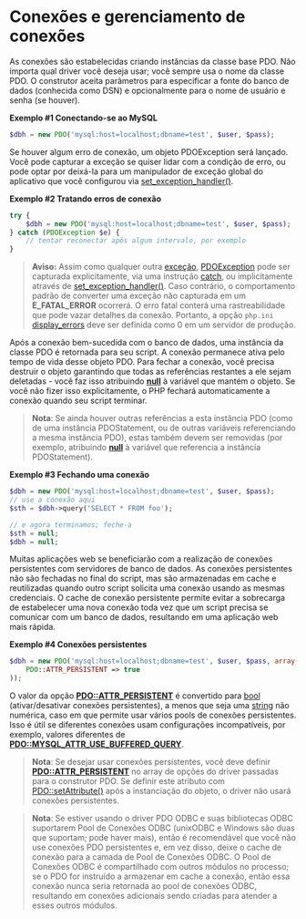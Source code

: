 # Conexões e gerenciamento de conexões

As conexões são estabelecidas criando instâncias da classe base PDO. Não importa qual driver você deseja usar; você sempre usa o nome da classe PDO. O construtor aceita parâmetros para especificar a fonte do banco de dados (conhecida como DSN) e opcionalmente para o nome de usuário e senha (se houver).

**Exemplo #1 Conectando-se ao MySQL**

```php
$dbh = new PDO('mysql:host=localhost;dbname=test', $user, $pass);
```

Se houver algum erro de conexão, um objeto PDOException será lançado. Você pode capturar a exceção se quiser lidar com a condição de erro, ou pode optar por deixá-la para um manipulador de exceção global do aplicativo que você configurou via [set_exception_handler()](https://www.php.net/manual/pt_BR/function.set-exception-handler.php).


**Exemplo #2 Tratando erros de conexão**

```php
try {
    $dbh = new PDO('mysql:host=localhost;dbname=test', $user, $pass);
} catch (PDOException $e) {
    // tentar reconectar após algum intervalo, por exemplo
}
```

> **Aviso:** Assim como qualquer outra [exceção](https://www.php.net/manual/pt_BR/language.exceptions.php), [PDOException](https://www.php.net/manual/pt_BR/class.pdoexception.php) pode ser capturada explicitamente, via uma instrução [catch](https://www.php.net/manual/pt_BR/language.exceptions.php#language.exceptions.catch), ou implicitamente através de [set_exception_handler()](https://www.php.net/manual/pt_BR/function.set-exception-handler.php). Caso contrário, o comportamento padrão de converter uma exceção não capturada em um **E_FATAL_ERROR** ocorrerá. O erro fatal conterá uma rastreabilidade que pode vazar detalhes da conexão. Portanto, a opção `php.ini` [display_errors](https://www.php.net/manual/pt_BR/errorfunc.configuration.php#ini.display-errors) deve ser definida como 0 em um servidor de produção.

Após a conexão bem-sucedida com o banco de dados, uma instância da classe PDO é retornada para seu script. A conexão permanece ativa pelo tempo de vida desse objeto PDO. Para fechar a conexão, você precisa destruir o objeto garantindo que todas as referências restantes a ele sejam deletadas - você faz isso atribuindo [**null**](https://www.php.net/manual/pt_BR/reserved.constants.php#constant.null) à variável que mantém o objeto. Se você não fizer isso explicitamente, o PHP fechará automaticamente a conexão quando seu script terminar.

> **Nota**: Se ainda houver outras referências a esta instância PDO (como de uma instância PDOStatement, ou de outras variáveis referenciando a mesma instância PDO), estas também devem ser removidas (por exemplo, atribuindo [**null**](https://www.php.net/manual/pt_BR/reserved.constants.php#constant.null) à variável que referencia a instância PDOStatement).

**Exemplo #3 Fechando uma conexão**

```php
$dbh = new PDO('mysql:host=localhost;dbname=test', $user, $pass);
// use a conexão aqui
$sth = $dbh->query('SELECT * FROM foo');

// e agora terminamos; feche-a
$sth = null;
$dbh = null;
```

Muitas aplicações web se beneficiarão com a realização de conexões persistentes com servidores de banco de dados. As conexões persistentes não são fechadas no final do script, mas são armazenadas em cache e reutilizadas quando outro script solicita uma conexão usando as mesmas credenciais. O cache de conexão persistente permite evitar a sobrecarga de estabelecer uma nova conexão toda vez que um script precisa se comunicar com um banco de dados, resultando em uma aplicação web mais rápida.

**Exemplo #4 Conexões persistentes**

```php
$dbh = new PDO('mysql:host=localhost;dbname=test', $user, $pass, array(
    PDO::ATTR_PERSISTENT => true
));
```

O valor da opção [**PDO::ATTR_PERSISTENT**](https://www.php.net/manual/pt_BR/pdo.constants.php#pdo.constants.attr-persistent) é convertido para [bool](https://www.php.net/manual/pt_BR/language.types.boolean.php) (ativar/desativar conexões persistentes), a menos que seja uma [string](https://www.php.net/manual/pt_BR/language.types.string.php) não numérica, caso em que permite usar vários pools de conexões persistentes. Isso é útil se diferentes conexões usam configurações incompatíveis, por exemplo, valores diferentes de [**PDO::MYSQL_ATTR_USE_BUFFERED_QUERY**](https://www.php.net/manual/pt_BR/ref.pdo-mysql.php#pdo.constants.mysql-attr-use-buffered-query).

> **Nota**: Se desejar usar conexões persistentes, você deve definir [**PDO::ATTR_PERSISTENT**](https://www.php.net/manual/pt_BR/pdo.constants.php#pdo.constants.attr-persistent) no array de opções do driver passadas para o construtor PDO. Se definir este atributo com [PDO::setAttribute()](https://www.php.net/manual/pt_BR/pdo.setattribute.php) após a instanciação do objeto, o driver não usará conexões persistentes.

> **Nota**: Se estiver usando o driver PDO ODBC e suas bibliotecas ODBC suportarem Pool de Conexões ODBC (unixODBC e Windows são duas que suportam; pode haver mais), então é recomendável que você não use conexões PDO persistentes e, em vez disso, deixe o cache de conexão para a camada de Pool de Conexões ODBC. O Pool de Conexões ODBC é compartilhado com outros módulos no processo; se o PDO for instruído a armazenar em cache a conexão, então essa conexão nunca seria retornada ao pool de conexões ODBC, resultando em conexões adicionais sendo criadas para atender a esses outros módulos.